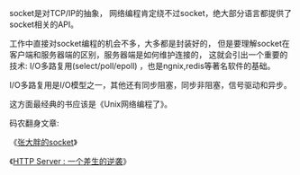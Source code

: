 socket是对TCP/IP的抽象， 网络编程肯定绕不过socket，绝大部分语言都提供了socket相关的API。

工作中直接对socket编程的机会不多，大多都是封装好的， 但是要理解socket在客户端和服务器端的区别，服务器端是如何维护连接的， 这就会引出一个重要的技术: I/O多路复用(select/poll/epoll) ，也是ngnix,redis等著名软件的基础。

I/O多路复用是I/O模型之一，其他还有同步阻塞，同步非阻塞，信号驱动和异步。

这方面最经典的书应该是《Unix网络编程了》。

码农翻身文章: 

《[张大胖的socket](http://mp.weixin.qq.com/s?__biz=MzAxOTc0NzExNg==&mid=2665513387&idx=1&sn=99665948d0b968cf15c5e7a01ffe166c&chksm=80d679e8b7a1f0febad077b57e8ad73bfb4b08de74814c45e1b1bd61ab4017b5041942403afb&scene=21#wechat_redirect)》

《[HTTP Server : 一个差生的逆袭](http://mp.weixin.qq.com/s?__biz=MzAxOTc0NzExNg==&mid=2665513467&idx=1&sn=178459f4bb9891c9cf471a28e7c340be&chksm=80d679b8b7a1f0aea8f6e3f09acb6969993825753170dc3db63f8ef35c95cce98aa40a0c7097&scene=21#wechat_redirect)》